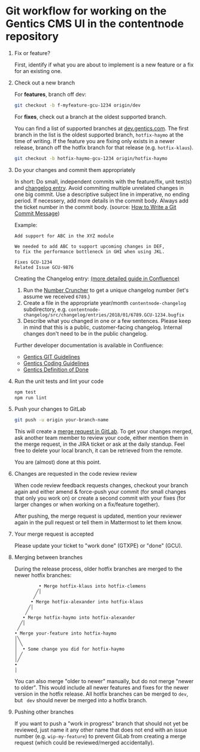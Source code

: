 # Git workflow for working on the Gentics CMS UI in the contentnode repository

1.  Fix or feature?

    First, identify if what you are about to implement is a new feature or a fix for an existing one.

2.  Check out a new branch

    For **features**, branch off dev:
    ```sh
    git checkout -b f-myfeature-gcu-1234 origin/dev
    ```

    For **fixes**, check out a branch at the oldest supported branch.

    You can find a list of supported branches at [dev.gentics.com](https://dev.gentics.com/).
    The first branch in the list is the oldest supported branch, `hotfix-haymo` at the time of writing.
    If the feature you are fixing only exists in a newer release,
    branch off the hotfix branch for that release (e.g. `hotfix-klaus`).

    ```sh
    git checkout -b hotfix-haymo-gcu-1234 origin/hotfix-haymo
    ```

3.  Do your changes and commit them appropriately

    In short: Do small, independent commits with the feature/fix, unit test(s)
    and [changelog entry](https://collaboration.apa.at/pages/viewpage.action?pageId=18650517).
    Avoid commiting multiple unrelated changes in one big commit.
    Use a descriptive subject line in imperative, no ending period.
    If necessery, add more details in the commit body.
    Always add the ticket number in the commit body.
    (source: [How to Write a Git Commit Message](https://chris.beams.io/posts/git-commit/))

    Example:
    ```text
    Add support for ABC in the XYZ module

    We needed to add ABC to support upcoming changes in DEF,
    to fix the performance bottleneck in GHI when using JKL.

    Fixes GCU-1234
    Related Issue GCU-9876
    ```

    Creating the Changelog entry: [(more detailed guide in Confluence)](https://collaboration.apa.at/pages/viewpage.action?pageId=18650517)

    1.  Run the [Number Cruncher](https://dev.gentics.com/numbercruncher/) to get a unique changelog number
        (let's assume we received `6789`.)
    2.  Create a file in the appropriate year/month `contentnode-changelog` subdirectory, e.g.
        `contentnode-changelog/src/changelog/entries/2018/01/6789.GCU-1234.bugfix`
    3.  Describe what you changed in one or a few sentences.
        Please keep in mind that this is a public, customer-facing changelog.
        Internal changes don't need to be in the public changelog.

    Further developer documentation is available in Confluence:
    * [Gentics GIT Guidelines](https://collaboration.apa.at/display/ITG/GIT+Guidelines)
    * [Gentics Coding Guidelines](https://collaboration.apa.at/display/ITG/Coding+Guidelines)
    * [Gentics Definition of Done](https://collaboration.apa.at/display/ITG/Definition+of+done)

4.  Run the unit tests and lint your code

    ```sh
    npm test
    npm run lint
    ```

5.  Push your changes to GitLab

    ```sh
    git push -u origin your-branch-name
    ```

    This will create a [merge request in GitLab](https://git.gentics.com/psc/contentnode/merge_requests/).
    To get your changes merged, ask another team member to review your code,
    either mention them in the merge request, in the JIRA ticket
    or ask at the daily standup.
    Feel free to delete your local branch, it can be retrieved from the remote.

    You are (almost) done at this point.

6.  Changes are requested in the code review review

    When code review feedback requests changes, checkout your branch again and either amend & force-push your commit (for small changes that only you work on)
    or create a second commit with your fixes (for larger changes or when working on a fix/feature together).

    After pushing, the merge request is updated, mention your reviewer again in the pull request or tell them in Mattermost to let them know.

7.  Your merge request is accepted

    Please update your ticket to "work done" (GTXPE) or "done" (GCU).

8.  Merging between branches

    During the release process, older hotfix branches are merged to the newer hotfix branches:

    ```
             • Merge hotfix-klaus into hotfix-clemens
            ╱│
           ╱
          • Merge hotfix-alexander into hotfix-klaus
         ╱│
        ╱
       • Merge hotfix-haymo into hotfix-alexander
      ╱│
     ╱
    • Merge your-feature into hotfix-haymo
    │╲
    │ ╲
    │  • Some change you did for hotfix-haymo
    │ ╱
    │╱
    •
    │
    ```

    You can also merge "older to newer" manually, but do not merge "newer to older".
    This would include all newer features and fixes for the newer version in the hotfix release.
    All hotfix branches can be merged to `dev`, but ` dev` should never be merged into a hotfix branch.

9.  Pushing other branches

    If you want to push a "work in progress" branch that should not yet be reviewed,
    just name it any other name that does not end with an issue number (e.g. `wip-my-feature`)
    to prevent GiLab from creating a merge request (which could be reviewed/merged accidentally).
